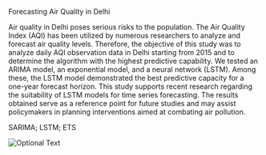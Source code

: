 Forecasting Air Quality in Delhi

Air quality in Delhi poses serious risks to the population. The Air Quality Index (AQI) has been utilized by numerous researchers to analyze and forecast air quality levels. Therefore, the objective of this study was to analyze daily AQI observation data in Delhi starting from 2015 and to determine the algorithm with the highest predictive capability. We tested an ARIMA model, an exponential model, and a neural network (LSTM). Among these, the LSTM model demonstrated the best predictive capacity for a one-year forecast horizon. This study supports recent research regarding the suitability of LSTM models for time series forecasting. The results obtained serve as a reference point for future studies and may assist policymakers in planning interventions aimed at combating air pollution.

SARIMA; LSTM; ETS

![Optional Text](https://github.com/nunokf/Computer_VISION_POKA_Yoke/blob/main/images/4moments.png)
